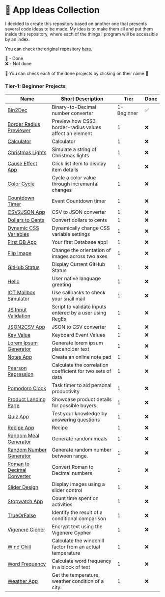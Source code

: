 # 📒 App Ideas Collection
I decided to create this repository based on another one that presents several code ideas to be made. 
My idea is to make them all and put them inside this repository, where each of the things I program will be accessible by an index.

You can check the original repository <a href="https://github.com/florinpop17/app-ideas/blob/master/README.md">here.</a>

🌟 - Done<br>
❌ - Not done

🧠 You can check each of the done projects by clicking on their name 🧠

### Tier-1: Beginner Projects

| Name                                                                              | Short Description                                          | Tier       | Done       |
| --------------------------------------------------------------------------------- | ---------------------------------------------------------- | ---------- | ---------- |
| [Bin2Dec](./Tier1/Bin2Dec)                                   | Binary-to-Decimal number converter                         | 1-Beginner |✅|
| [Border Radius Previewer](./Projects/1-Beginner/Border-Radius-Previewer.md)       | Preview how CSS3 border-radius values affect an element    | 1 |❌|
| [Calculator](./Projects/1-Beginner/Calculator-App.md)                             | Calculator                                                 | 1 |❌|
| [Christmas Lights](./Projects/1-Beginner/Christmas-Lights-App.md)                 | Simulate a string of Christmas lights                      | 1 |❌|
| [Cause Effect App](./Projects/1-Beginner/Cause-Effect-App.md)                     | Click list item to display item details                    | 1 |❌|
| [Color Cycle](./Projects/1-Beginner/Color-Cycle-App.md)                           | Cycle a color value through incremental changes            | 1 |❌|
| [Countdown Timer](./Projects/1-Beginner/Countdown-Timer-App.md)                   | Event Countdown timer                                      | 1 |❌|
| [CSV2JSON App](./Projects/1-Beginner/CSV2JSON-App.md)                             | CSV to JSON converter                                      | 1 |❌|
| [Dollars to Cents](./Projects/1-Beginner/Dollars-To-Cents-App.md)                 | Convert dollars to cents                                   | 1 |❌|
| [Dynamic CSS Variables](./Projects/1-Beginner/Dynamic-CSSVar-app.md)              | Dynamically change CSS variable settings                   | 1 |❌|
| [First DB App](./Projects/1-Beginner/First-DB-App.md)                             | Your first Database app!                                   | 1 |❌|
| [Flip Image](./Projects/1-Beginner/Flip-Image-App.md)                             | Change the orientation of images across two axes           | 1 |❌|
| [GitHub Status](./Projects/1-Beginner/GitHub-Status-App.md)                       | Display Current GitHub Status                              | 1 |❌|
| [Hello](./Projects/1-Beginner/Hello-App.md)                                       | User native language greeting                              | 1 |❌|
| [IOT Mailbox Simulator](./Projects/1-Beginner/IOT-Mailbox-App.md)                 | Use callbacks to check your snail mail                     | 1 |❌|
| [JS Input Validation](./Projects/1-Beginner/Javascript-Validation-With-Regex.md)  | Script to validate inputs entered by a user using RegEx    | 1 |❌|
| [JSON2CSV App](./Projects/1-Beginner/JSON2CSV-App.md)                             | JSON to CSV converter                                      | 1 |❌|
| [Key Value](./Projects/1-Beginner/Key-Value-App.md)                               | Keyboard Event Values                                      | 1 |❌|
| [Lorem Ipsum Generator](./Projects/1-Beginner/Lorem-Ipsum-Generator.md)           | Generate lorem ipsum placeholder text                      | 1 |❌|
| [Notes App](./Projects/1-Beginner/Notes-App.md)                                   | Create an online note pad                                  | 1 |❌|
| [Pearson Regression](./Projects/1-Beginner/Pearson-Regression-App.md)             | Calculate the correlation coefficient for two sets of data | 1 |❌|
| [Pomodoro Clock](./Projects/1-Beginner/Pomodoro-Clock.md)                         | Task timer to aid personal productivity                    | 1 |❌|
| [Product Landing Page](./Projects/1-Beginner/Product-Landing-Page.md)             | Showcase product details for possible buyers               | 1 |❌|
| [Quiz App](./Projects/1-Beginner/Quiz-App.md)                                     | Test your knowledge by answering questions                 | 1 |❌|
| [Recipe App](./Projects/1-Beginner/Recipe-App.md)                                 | Recipe                                                     | 1 |❌|
| [Random Meal Generator](./Projects/1-Beginner/Random-Meal-Generator.md)           | Generate random meals                                      | 1 |❌|
| [Random Number Generator](./Projects/1-Beginner/Random-Number-Generator.md)       | Generate random number between range.                      | 1 |❌|
| [Roman to Decimal Converter](./Projects/1-Beginner/Roman-to-Decimal-Converter.md) | Convert Roman to Decimal numbers                           | 1 |❌|
| [Slider Design](./Projects/1-Beginner/Slider-Design.md)                           | Display images using a slider control                      | 1 |❌|
| [Stopwatch App](./Projects/1-Beginner/Stopwatch-App.md)                           | Count time spent on activities                             | 1 |❌|
| [TrueOrFalse](./Projects/1-Beginner/True-or-False-App.md)                         | Identify the result of a conditional comparison            | 1 |❌|
| [Vigenere Cipher](./Projects/1-Beginner/Vigenere-Cipher.md)                       | Encrypt text using the Vigenere Cypher                     | 1 |❌|
| [Wind Chill](./Projects/1-Beginner/Windchill-App.md)                              | Calculate the windchill factor from an actual temperature  | 1 |❌|
| [Word Frequency](./Projects/1-Beginner/Word-Frequency-App.md)                     | Calculate word frequency in a block of text                | 1 |❌|
| [Weather App](./Projects/1-Beginner/Weather-App.md)                               | Get the temperature, weather condition of a city.          | 1 |❌|
